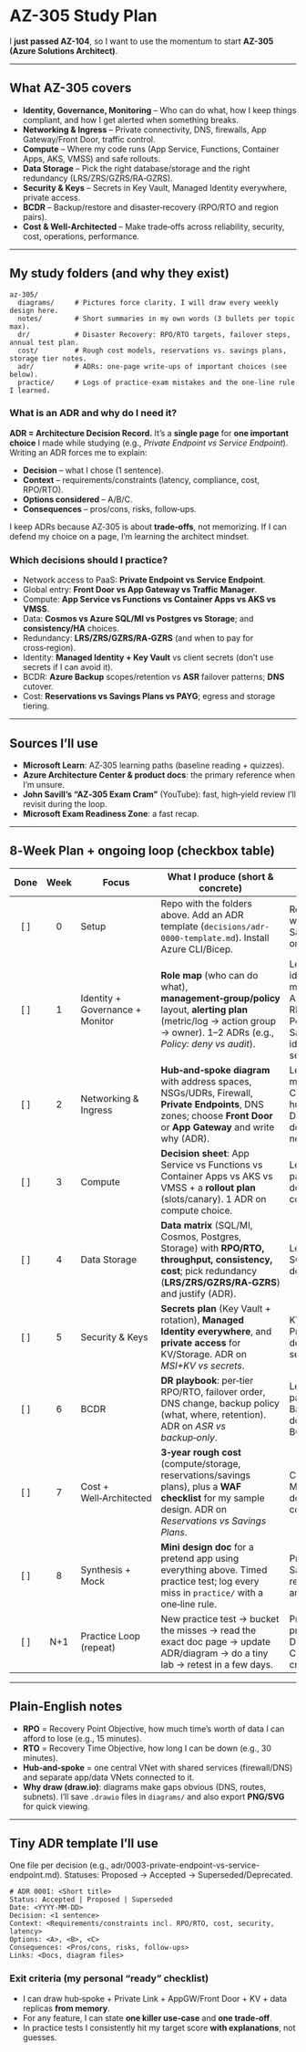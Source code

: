 # AZ-305 Study Plan

I **just passed AZ-104**, so I want to use the momentum to start **AZ-305 (Azure Solutions Architect)**.

---

## What AZ-305 covers

* **Identity, Governance, Monitoring** – Who can do what, how I keep things compliant, and how I get alerted when something breaks.
* **Networking & Ingress** – Private connectivity, DNS, firewalls, App Gateway/Front Door, traffic control.
* **Compute** – Where my code runs (App Service, Functions, Container Apps, AKS, VMSS) and safe rollouts.
* **Data Storage** – Pick the right database/storage and the right redundancy (LRS/ZRS/GZRS/RA‑GZRS).
* **Security & Keys** – Secrets in Key Vault, Managed Identity everywhere, private access.
* **BCDR** – Backup/restore and disaster‑recovery (RPO/RTO and region pairs).
* **Cost & Well‑Architected** – Make trade‑offs across reliability, security, cost, operations, performance.

---

## My study folders (and why they exist)

```
az-305/
  diagrams/     # Pictures force clarity. I will draw every weekly design here.
  notes/        # Short summaries in my own words (3 bullets per topic max).
  dr/           # Disaster Recovery: RPO/RTO targets, failover steps, annual test plan.
  cost/         # Rough cost models, reservations vs. savings plans, storage tier notes.
  adr/          # ADRs: one‑page write‑ups of important choices (see below).
  practice/     # Logs of practice‑exam mistakes and the one‑line rule I learned.
```

### What is an ADR and why do I need it?

**ADR = Architecture Decision Record.** It’s a **single page** for **one important choice** I made while studying (e.g., *Private Endpoint vs Service Endpoint*). Writing an ADR forces me to explain:

* **Decision** – what I chose (1 sentence).
* **Context** – requirements/constraints (latency, compliance, cost, RPO/RTO).
* **Options considered** – A/B/C.
* **Consequences** – pros/cons, risks, follow‑ups.

I keep ADRs because AZ‑305 is about **trade‑offs**, not memorizing. If I can defend my choice on a page, I’m learning the architect mindset.

### Which decisions should I practice?

* Network access to PaaS: **Private Endpoint vs Service Endpoint**.
* Global entry: **Front Door vs App Gateway vs Traffic Manager**.
* Compute: **App Service vs Functions vs Container Apps vs AKS vs VMSS**.
* Data: **Cosmos vs Azure SQL/MI vs Postgres vs Storage**; and **consistency/HA** choices.
* Redundancy: **LRS/ZRS/GZRS/RA‑GZRS** (and when to pay for cross‑region).
* Identity: **Managed Identity + Key Vault** vs client secrets (don’t use secrets if I can avoid it).
* BCDR: **Azure Backup** scopes/retention vs **ASR** failover patterns; **DNS** cutover.
* Cost: **Reservations vs Savings Plans vs PAYG**; egress and storage tiering.

---

## Sources I’ll use

* **Microsoft Learn**: AZ‑305 learning paths (baseline reading + quizzes).
* **Azure Architecture Center & product docs**: the primary reference when I’m unsure.
* **John Savill’s “AZ‑305 Exam Cram”** (YouTube): fast, high‑yield review I’ll revisit during the loop.
* **Microsoft Exam Readiness Zone**: a fast recap.

---

## 8‑Week Plan + ongoing loop (checkbox table)

| Done | Week | Focus                           | What I produce (short & concrete)                                                                                                                                    | Core sources                                                                                           |
| :--: | :--: | ------------------------------- | -------------------------------------------------------------------------------------------------------------------------------------------------------------------- | ------------------------------------------------------------------------------------------------------ |
| \[ ] |   0  | Setup                           | Repo with the folders above. Add an ADR template (`decisions/adr-0000-template.md`). Install Azure CLI/Bicep.                                                        | Read this plan; watch John Savill’s cram once at 1.5–2×.                                               |
| \[ ] |   1  | Identity + Governance + Monitor | **Role map** (who can do what), **management‑group/policy** layout, **alerting plan** (metric/log → action group → owner). 1–2 ADRs (e.g., *Policy: deny vs audit*). | Learn identity/gov modules; Docs: Azure AD RBAC/PIM, Policy/Blueprints; Savill: identity/gov sections. |
| \[ ] |   2  | Networking & Ingress            | **Hub‑and‑spoke diagram** with address spaces, NSGs/UDRs, Firewall, **Private Endpoints**, DNS zones; choose **Front Door** or **App Gateway** and write why (ADR).  | Learn infra modules; Arch Center hub‑spoke; Front Door/AppGW docs; Savill networking.                  |
| \[ ] |   3  | Compute                         | **Decision sheet**: App Service vs Functions vs Container Apps vs AKS vs VMSS + a **rollout plan** (slots/canary). 1 ADR on compute choice.                          | Learn compute parts; product docs; Savill compute.                                                     |
| \[ ] |   4  | Data Storage                    | **Data matrix** (SQL/MI, Cosmos, Postgres, Storage) with **RPO/RTO, throughput, consistency, cost**; pick redundancy (**LRS/ZRS/GZRS/RA‑GZRS**) and justify (ADR).   | Learn data path; SQL/Cosmos docs; Savill data.                                                         |
| \[ ] |   5  | Security & Keys                 | **Secrets plan** (Key Vault + rotation), **Managed Identity everywhere**, and **private access** for KV/Storage. ADR on *MSI+KV vs secrets*.                         | KV/MSI docs; Private Link docs; Savill security.                                                       |
| \[ ] |   6  | BCDR                            | **DR playbook**: per‑tier RPO/RTO, failover order, DNS change, backup policy (what, where, retention). ADR on *ASR vs backup‑only*.                                  | Learn BCDR path; Backup/ASR docs; Savill BCDR.                                                         |
| \[ ] |   7  | Cost + Well‑Architected         | **3‑year rough cost** (compute/storage, reservations/savings plans), plus a **WAF checklist** for my sample design. ADR on *Reservations vs Savings Plans*.          | Cost Mgmt/Advisor docs; WAF; Savill cost.                                                              |
| \[ ] |   8  | Synthesis + Mock                | **Mini design doc** for a pretend app using everything above. Timed practice test; log every miss in `practice/` with a one‑line rule.                               | Practice exam; Savill cram rewatch for weak areas.                                                     |
| \[ ] |  N+1 | Practice Loop (repeat)          | New practice test → bucket the misses → read the exact doc page → update ADR/diagram → do a tiny lab → retest in a few days.                                         | Practice exam provider; Docs/Arch Center; Savill cram for refresh.                                     |

---

## Plain‑English notes

* **RPO** = Recovery Point Objective, how much time’s worth of data I can afford to lose (e.g., 15 minutes).
* **RTO** = Recovery Time Objective, how long I can be down (e.g., 30 minutes).
* **Hub‑and‑spoke** = one central VNet with shared services (firewall/DNS) and separate app/data VNets connected to it.
* **Why draw (draw\.io)**: diagrams make gaps obvious (DNS, routes, subnets). I’ll save `.drawio` files in `diagrams/` and also export **PNG/SVG** for quick viewing.

---

## Tiny ADR template I’ll use

One file per decision (e.g., adr/0003-private-endpoint-vs-service-endpoint.md). Statuses: Proposed → Accepted → Superseded/Deprecated.

```
# ADR 0001: <Short title>
Status: Accepted | Proposed | Superseded
Date: <YYYY-MM-DD>
Decision: <1 sentence>
Context: <Requirements/constraints incl. RPO/RTO, cost, security, latency>
Options: <A>, <B>, <C>
Consequences: <Pros/cons, risks, follow-ups>
Links: <Docs, diagram files>
```

### Exit criteria (my personal “ready” checklist)

* I can draw hub‑spoke + Private Link + AppGW/Front Door + KV + data replicas **from memory**.
* For any feature, I can state **one killer use‑case** and **one trade‑off**.
* In practice tests I consistently hit my target score **with explanations**, not guesses.
